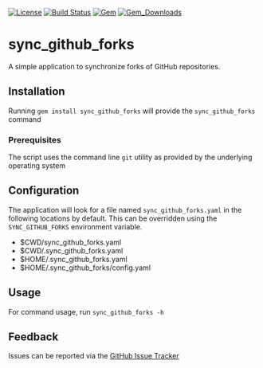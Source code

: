 [![License](http://img.shields.io/:license-apache-blue.svg)](http://www.apache.org/licenses/LICENSE-2.0.html)
[![Build Status](https://travis-ci.org/onyxpoint/rubygem-sync_github_forks.svg?branch=master)](https://travis-ci.org/onyxpoint/rubygem-sync_github_forks)
[![Gem](https://img.shields.io/gem/v/sync_github_forks.svg)](https://rubygems.org/gems/sync_github_forks)
[![Gem_Downloads](https://img.shields.io/gem/dt/sync_github_forks.svg)](https://rubygems.org/gems/sync_github_forks)

# sync_github_forks

A simple application to synchronize forks of GitHub repositories.

## Installation

Running `gem install sync_github_forks` will provide the `sync_github_forks`
command

### Prerequisites

The script uses the command line `git` utility as provided by the underlying
operating system

## Configuration

The application will look for a file named `sync_github_forks.yaml` in the
following locations by default. This can be overridden using the
`SYNC_GITHUB_FORKS` environment variable.

  * $CWD/sync_github_forks.yaml
  * $CWD/.sync_github_forks.yaml
  * $HOME/.sync_github_forks.yaml
  * $HOME/.sync_github_forks/config.yaml

## Usage

For command usage, run `sync_github_forks -h`

## Feedback

Issues can be reported via the
[GitHub Issue Tracker](http://github.com/onyxpoint/rubygem-sync_github_forks)

